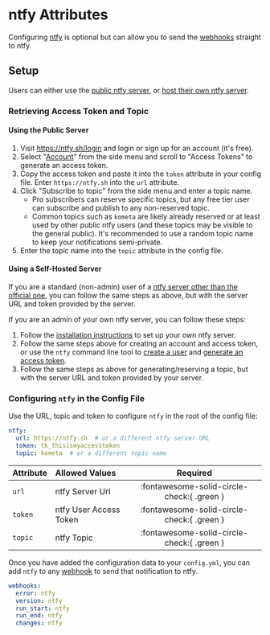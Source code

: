 # ntfy Attributes

Configuring [ntfy](https://ntfy.sh/) is optional but can allow you to send the [webhooks](webhooks.md) straight to ntfy.

## Setup

Users can either use the [public ntfy server](https://ntfy.sh), or [host their own ntfy server](https://docs.ntfy.sh/install/).

### Retrieving Access Token and Topic

#### Using the Public Server

1. Visit https://ntfy.sh/login and login or sign up for an account (it's free).
2. Select "[Account](https://ntfy.sh/account)" from the side menu and scroll to "Access Tokens" to generate an access token.
3. Copy the access token and paste it into the `token` attribute in your config file. Enter `https://ntfy.sh` into the `url` attribute.
4. Click "Subscribe to topic" from the side menu and enter a topic name.
   - Pro subscribers can reserve specific topics, but any free tier user can subscribe and publish to any non-reserved topic.
   - Common topics such as `kometa` are likely already reserved or at least used by other public ntfy users (and these topics may be visible to the general public). It's recommended to use a random topic name to keep your notifications semi-private.
5. Enter the topic name into the `topic` attribute in the config file.


#### Using a Self-Hosted Server

If you are a standard (non-admin) user of a [ntfy server other than the official one](https://docs.ntfy.sh/integrations/#alternative-ntfy-servers), you can follow the same steps as above, but with the server URL and token provided by the server.

If you are an admin of your own ntfy server, you can follow these steps:

1. Follow the [installation instructions](https://docs.ntfy.sh/install/) to set up your own ntfy server.
2. Follow the same steps above for creating an account and access token, or use the `ntfy` command line tool to [create a user](https://docs.ntfy.sh/config/#users-and-roles) and [generate an access token](https://docs.ntfy.sh/config/#access-tokens).
3. Follow the same steps as above for generating/reserving a topic, but with the server URL and token provided by your server.

### Configuring `ntfy` in the Config File

Use the URL, topic and token to configure `ntfy` in the root of the config file:

```yaml
ntfy:
  url: https://ntfy.sh  # or a different ntfy server URL
  token: tk_thisismyaccesstoken
  topic: kometa  # or a different topic name
```

| Attribute | Allowed Values         |                  Required                  |
|:----------|:-----------------------|:------------------------------------------:|
| `url`     | ntfy Server Url        | :fontawesome-solid-circle-check:{ .green } |
| `token`   | ntfy User Access Token | :fontawesome-solid-circle-check:{ .green } |
| `topic`   | ntfy Topic             | :fontawesome-solid-circle-check:{ .green } |

Once you have added the configuration data to your `config.yml`, you can add `ntfy` to any [webhook](webhooks.md) to send that notification to ntfy.

```yaml
webhooks:
  error: ntfy
  version: ntfy
  run_start: ntfy
  run_end: ntfy
  changes: ntfy
```

